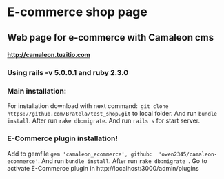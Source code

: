 # E-commerce shop page

## Web page for e-commerce with Camaleon cms
#### http://camaleon.tuzitio.com
### Using rails -v 5.0.0.1 and ruby 2.3.0
### Main installation:
For installation download with next command:``` git clone https://github.com/Bratela/test_shop.git``` to local folder.
And run ``` bundle install ```.
After run ``` rake db:migrate ```.
And run ``` rails s ``` for start server.

### E-Commerce plugin installation!
Add to gemfile ``` gem 'camaleon_ecommerce', github:  'owen2345/camaleon-ecommerce' ```.
And run ``` bundle install ```.
After run ```rake db:migrate ```.
Go to activate E-Commerce plugin in http://localhost:3000/admin/plugins
